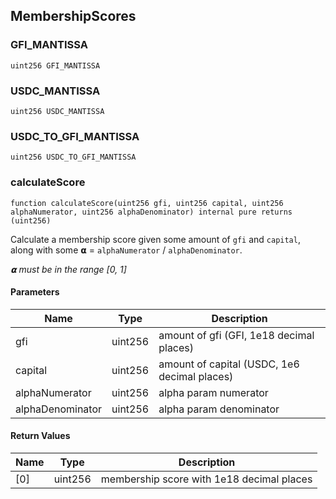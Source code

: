 ## MembershipScores

### GFI_MANTISSA

```solidity
uint256 GFI_MANTISSA
```

### USDC_MANTISSA

```solidity
uint256 USDC_MANTISSA
```

### USDC_TO_GFI_MANTISSA

```solidity
uint256 USDC_TO_GFI_MANTISSA
```

### calculateScore

```solidity
function calculateScore(uint256 gfi, uint256 capital, uint256 alphaNumerator, uint256 alphaDenominator) internal pure returns (uint256)
```

Calculate a membership score given some amount of `gfi` and `capital`, along
 with some 𝝰 = `alphaNumerator` / `alphaDenominator`.

_𝝰 must be in the range [0, 1]_

#### Parameters

| Name | Type | Description |
| ---- | ---- | ----------- |
| gfi | uint256 | amount of gfi (GFI, 1e18 decimal places) |
| capital | uint256 | amount of capital (USDC, 1e6 decimal places) |
| alphaNumerator | uint256 | alpha param numerator |
| alphaDenominator | uint256 | alpha param denominator |

#### Return Values

| Name | Type | Description |
| ---- | ---- | ----------- |
| [0] | uint256 | membership score with 1e18 decimal places |

